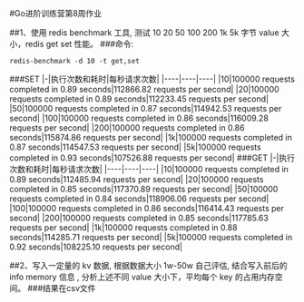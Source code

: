 #Go进阶训练营第8周作业


##1、使用 redis benchmark 工具, 测试 10 20 50 100 200 1k 5k 字节 value 大小，redis get set 性能。
###命令:
```
redis-benchmark -d 10 -t get,set
```
###SET
|-|执行次数和耗时|每秒请求次数|
|----|----|----|
|10|100000 requests completed in 0.89 seconds|112866.82 requests per second|
|20|100000 requests completed in 0.89 seconds|112233.45 requests per second|
|50|100000 requests completed in 0.87 seconds|114942.53 requests per second|
|100|100000 requests completed in 0.86 seconds|116009.28 requests per second|
|200|100000 requests completed in 0.86 seconds|115874.86 requests per second|
|1k|100000 requests completed in 0.87 seconds|114547.53 requests per second|
|5k|100000 requests completed in 0.93 seconds|107526.88 requests per second|
###GET
|-|执行次数和耗时|每秒请求次数|
|----|----|----|
|10|100000 requests completed in 0.89 seconds|112485.94 requests per second|
|20|100000 requests completed in 0.85 seconds|117370.89 requests per second|
|50|100000 requests completed in 0.84 seconds|118906.06 requests per second|
|100|100000 requests completed in 0.86 seconds|116414.43 requests per second|
|200|100000 requests completed in 0.85 seconds|117785.63 requests per second|
|1k|100000 requests completed in 0.88 seconds|114285.71 requests per second|
|5k|100000 requests completed in 0.92 seconds|108225.10 requests per second|

##2、写入一定量的 kv 数据, 根据数据大小 1w-50w 自己评估, 结合写入前后的 info memory 信息  , 分析上述不同 value 大小下，平均每个 key 的占用内存空间。
###结果在csv文件

